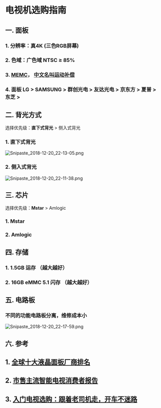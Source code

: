 # 电视机选购指南



## 一.  面板 

### 1. 分辨率：真4K (三色RGB屏幕)

### 2. 色域：广色域 NTSC  ≥ 85%

### 3. [MEMC](http://www.eefocus.com/article/tag/MEMC)， [中文名叫运动补偿](http://www.eefocus.com/consumer-electronics/359199) 

### 4. 面板  LG > SAMSUNG > 群创光电 > 友达光电 >  京东方 > 夏普 > 东芝  >



## 二. 背光方式

选择优先级：**直下式背光** > 侧入式背光 

### 1. 直下式背光

![Snipaste_2018-12-20_22-13-05.png](https://i.loli.net/2018/12/20/5c1ba3b71a2da.png)

### 2. 侧入式背光
![Snipaste_2018-12-20_22-11-38.png](https://i.loli.net/2018/12/20/5c1ba39155410.png)



## 三. 芯片

选择优先级：**Mstar** > Amlogic 

### 1. Mstar 

### 2. Amlogic  

   

## 四.  存储

### 1. 1.5GB 运存 （越大越好）

### 2. 16GB eMMC 5.1 闪存 （越大越好）

   

## 五. 电路板

### 不同的功能电路板分离，维修成本小

![Snipaste_2018-12-20_22-17-59.png](https://i.loli.net/2018/12/20/5c1ba4ad8e4aa.png)





## 六. 参考

## 1. [全球十大液晶面板厂商排名](http://m.elecfans.com/article/645991.html)

## 2. [市售主流智能电视消费者报告](https://www.bilibili.com/video/av11179995)

## 3. [入门电视选购：跟着老司机走，开车不迷路](https://post.smzdm.com/p/622631/?promotion=2)